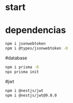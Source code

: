 # start

# dependencias

```bash
npm i jsonwebtoken
npm i @types/jsonwebtoken -D
```

#database

```bash
npm i prisma -D
npx prisma init
```

#jwt

```bash
npm i @nestjs/jwt
npm i @nestjs/jwt@9.0.0
```
